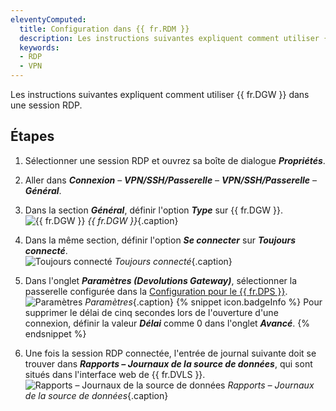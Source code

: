 ```yaml
---
eleventyComputed:
  title: Configuration dans {{ fr.RDM }}
  description: Les instructions suivantes expliquent comment utiliser {{ fr.DGW }} dans une session RDP.
  keywords:
  - RDP
  - VPN
---
```

Les instructions suivantes expliquent comment utiliser {{ fr.DGW }} dans une session RDP.

## Étapes 

1. Sélectionner une session RDP et ouvrez sa boîte de dialogue ***Propriétés***. 
1. Aller dans ***Connexion*** – ***VPN/SSH/Passerelle*** – ***VPN/SSH/Passerelle*** – ***Général***.
1. Dans la section ***Général***, définir l'option ***Type*** sur {{ fr.DGW }}.  
![{{ fr.DGW }}](/img/fr/server/DGW0008.png) 
*{{ fr.DGW }}*{.caption} 
1. Dans la même section, définir l'option ***Se connecter*** sur ***Toujours connecté***.  
![Toujours connecté](/img/fr/server/DGW0009.png) 
*Toujours connecté*{.caption} 
1. Dans l'onglet ***Paramètres (Devolutions Gateway)***, sélectionner la passerelle configurée dans la [Configuration pour le {{ fr.DPS }}](/fr/server/dgw/server-configuration/).  
![Paramètres](/img/fr/server/DGW0007.png) 
*Paramètres*{.caption} 
{% snippet icon.badgeInfo %}
Pour supprimer le délai de cinq secondes lors de l'ouverture d'une connexion, définir la valeur ***Délai*** comme 0 dans l'onglet ***Avancé***.
{% endsnippet %}  

6. Une fois la session RDP connectée, l'entrée de journal suivante doit se trouver dans ***Rapports – Journaux de la source de données***, qui sont situés dans l'interface web de {{ fr.DVLS }}.  
![Rapports – Journaux de la source de données](/img/fr/server/DGW0010.png) 
*Rapports – Journaux de la source de données*{.caption} 

